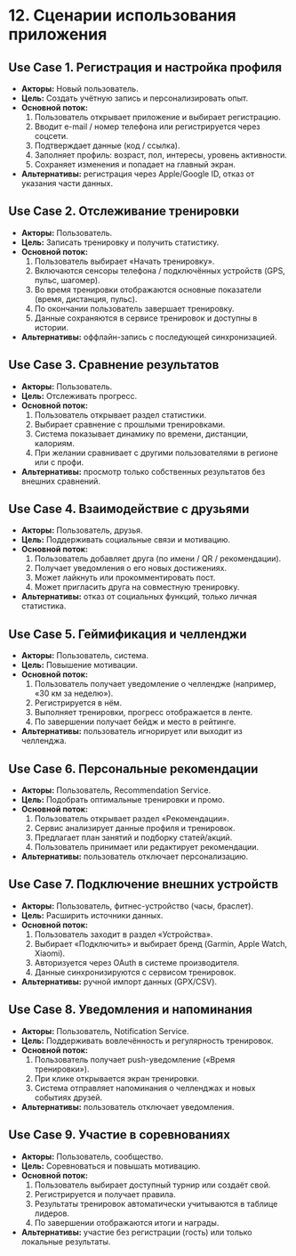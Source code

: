 # 12. Сценарии использования приложения

## Use Case 1. Регистрация и настройка профиля
- **Акторы:** Новый пользователь.  
- **Цель:** Создать учётную запись и персонализировать опыт.  
- **Основной поток:**  
  1. Пользователь открывает приложение и выбирает регистрацию.  
  2. Вводит e-mail / номер телефона или регистрируется через соцсети.  
  3. Подтверждает данные (код / ссылка).  
  4. Заполняет профиль: возраст, пол, интересы, уровень активности.  
  5. Сохраняет изменения и попадает на главный экран.  
- **Альтернативы:** регистрация через Apple/Google ID, отказ от указания части данных.  

## Use Case 2. Отслеживание тренировки
- **Акторы:** Пользователь.  
- **Цель:** Записать тренировку и получить статистику.  
- **Основной поток:**  
  1. Пользователь выбирает «Начать тренировку».  
  2. Включаются сенсоры телефона / подключённых устройств (GPS, пульс, шагомер).  
  3. Во время тренировки отображаются основные показатели (время, дистанция, пульс).  
  4. По окончании пользователь завершает тренировку.  
  5. Данные сохраняются в сервисе тренировок и доступны в истории.  
- **Альтернативы:** оффлайн-запись с последующей синхронизацией.  

## Use Case 3. Сравнение результатов
- **Акторы:** Пользователь.  
- **Цель:** Отслеживать прогресс.  
- **Основной поток:**  
  1. Пользователь открывает раздел статистики.  
  2. Выбирает сравнение с прошлыми тренировками.  
  3. Система показывает динамику по времени, дистанции, калориям.  
  4. При желании сравнивает с другими пользователями в регионе или с профи.  
- **Альтернативы:** просмотр только собственных результатов без внешних сравнений.  

## Use Case 4. Взаимодействие с друзьями
- **Акторы:** Пользователь, друзья.  
- **Цель:** Поддерживать социальные связи и мотивацию.  
- **Основной поток:**  
  1. Пользователь добавляет друга (по имени / QR / рекомендации).  
  2. Получает уведомления о его новых достижениях.  
  3. Может лайкнуть или прокомментировать пост.  
  4. Может пригласить друга на совместную тренировку.  
- **Альтернативы:** отказ от социальных функций, только личная статистика.  

## Use Case 5. Геймификация и челленджи
- **Акторы:** Пользователь, система.  
- **Цель:** Повышение мотивации.  
- **Основной поток:**  
  1. Пользователь получает уведомление о челлендже (например, «30 км за неделю»).  
  2. Регистрируется в нём.  
  3. Выполняет тренировки, прогресс отображается в ленте.  
  4. По завершении получает бейдж и место в рейтинге.  
- **Альтернативы:** пользователь игнорирует или выходит из челленджа.  

## Use Case 6. Персональные рекомендации
- **Акторы:** Пользователь, Recommendation Service.  
- **Цель:** Подобрать оптимальные тренировки и промо.  
- **Основной поток:**  
  1. Пользователь открывает раздел «Рекомендации».  
  2. Сервис анализирует данные профиля и тренировок.  
  3. Предлагает план занятий и подборку статей/акций.  
  4. Пользователь принимает или редактирует рекомендации.  
- **Альтернативы:** пользователь отключает персонализацию.

## Use Case 7. Подключение внешних устройств
- **Акторы:** Пользователь, фитнес-устройство (часы, браслет).  
- **Цель:** Расширить источники данных.  
- **Основной поток:**  
  1. Пользователь заходит в раздел «Устройства».  
  2. Выбирает «Подключить» и выбирает бренд (Garmin, Apple Watch, Xiaomi).  
  3. Авторизуется через OAuth в системе производителя.  
  4. Данные синхронизируются с сервисом тренировок.  
- **Альтернативы:** ручной импорт данных (GPX/CSV).

## Use Case 8. Уведомления и напоминания
- **Акторы:** Пользователь, Notification Service.  
- **Цель:** Поддерживать вовлечённость и регулярность тренировок.  
- **Основной поток:**  
  1. Пользователь получает push-уведомление («Время тренировки»).  
  2. При клике открывается экран тренировки.  
  3. Система отправляет напоминания о челленджах и новых событиях друзей.  
- **Альтернативы:** пользователь отключает уведомления.  

## Use Case 9. Участие в соревнованиях
- **Акторы:** Пользователь, сообщество.  
- **Цель:** Соревноваться и повышать мотивацию.  
- **Основной поток:**  
  1. Пользователь выбирает доступный турнир или создаёт свой.  
  2. Регистрируется и получает правила.  
  3. Результаты тренировок автоматически учитываются в таблице лидеров.  
  4. По завершении отображаются итоги и награды.  
- **Альтернативы:** участие без регистрации (гость) или только локальные результаты.   
